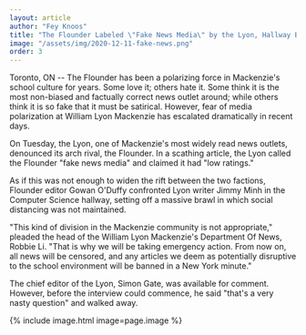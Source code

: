 ```yaml
---
layout: article
author: "Fey Knoos"
title: "The Flounder Labeled \"Fake News Media\" by the Lyon, Hallway Brawl Ensues"
image: "/assets/img/2020-12-11-fake-news.png"
order: 3
---
```


Toronto, ON -- The Flounder has been a polarizing force in Mackenzie's school culture for years. Some love it; others hate it. Some think it is the most non-biased and factually correct news outlet around; while others think it is so fake that it must be satirical. However, fear of media polarization at William Lyon Mackenzie has escalated dramatically in recent days. 

On Tuesday, the Lyon, one of Mackenzie's most widely read news outlets, denounced its arch rival, the Flounder. In a scathing article, the Lyon called the Flounder "fake news media" and claimed it had "low ratings." 

As if this was not enough to widen the rift between the two factions, Flounder editor Gowan O'Duffy confronted Lyon writer Jimmy Minh in the Computer Science hallway, setting off a massive brawl in which social distancing was not maintained.

"This kind of division in the Mackenzie community is not appropriate," pleaded the head of the William Lyon Mackenzie's Department Of News, Robbie Li. "That is why we will be taking emergency action. From now on, all news will be censored, and any articles we deem as potentially disruptive to the school environment will be banned in a New York minute."

The chief editor of the Lyon, Simon Gate, was available for comment. However, before the interview could commence, he said "that's a very nasty question" and walked away.

{% include image.html image=page.image %}

